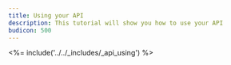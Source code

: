 ```yaml
---
title: Using your API
description: This tutorial will show you how to use your API
budicon: 500
---
```


<%= include('../../_includes/_api_using') %>